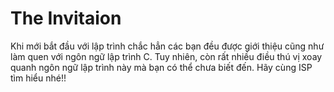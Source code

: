 # The Invitaion

Khi mới bắt đầu với lập trình chắc hẳn các bạn đều được giới thiệu cũng như làm quen với ngôn ngữ lập trình C. 
Tuy nhiên, còn rất nhiều điều thú vị xoay quanh ngôn ngữ lập trình này mà bạn có thể chưa biết đến.
Hãy cùng ISP tìm hiểu nhé!!


